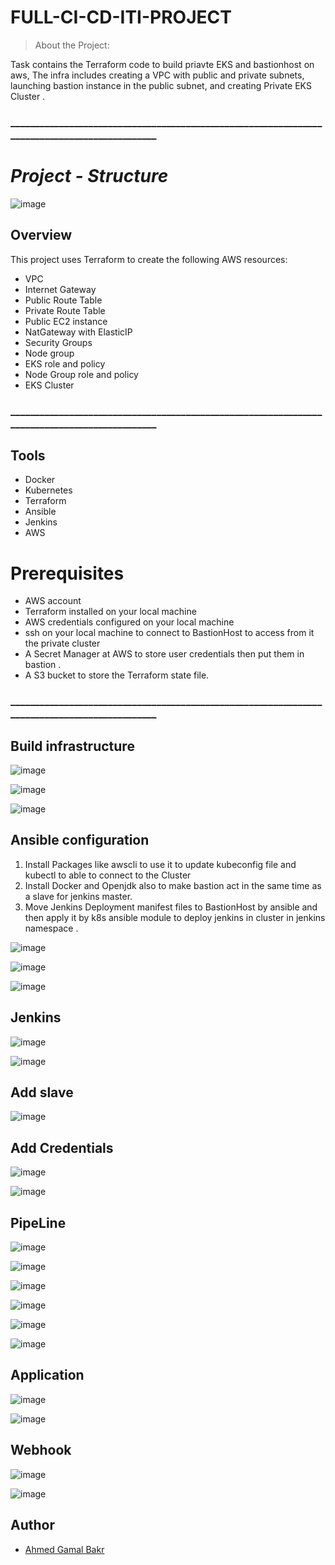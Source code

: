 # FULL-CI-CD-ITI-PROJECT
> About the Project:

Task contains the Terraform code to build priavte EKS and bastionhost on aws, The infra includes creating a VPC with public and private subnets, launching bastion instance in the public subnet, and creating Private EKS Cluster .

###                    ______________________________________________________________________________________________

# *Project - Structure*

![image](https://github.com/ahmedgamalbakr/Infra/assets/106693415/1ad1487e-8ad8-4d18-9ee1-07d80e1c0420)

## Overview

This project uses Terraform to create the following AWS resources:

- VPC
- Internet Gateway
- Public Route Table
- Private Route Table
- Public EC2 instance
- NatGateway with ElasticIP 
- Security Groups 
- Node group
- EKS role and policy 
- Node Group role and policy 
- EKS Cluster



###                ______________________________________________________________________________________________

## Tools
* Docker
* Kubernetes
* Terraform
* Ansible
* Jenkins
* AWS


# Prerequisites 

- AWS account
- Terraform installed on your local machine
- AWS credentials configured on your local machine
- ssh on your local machine to connect to BastionHost to access from it the private cluster
- A Secret Manager at AWS to store user credentials then put them in bastion .
- A S3 bucket to store the Terraform state file. 

###                    ______________________________________________________________________________________________


## Build infrastructure

![image](https://github.com/ahmedgamalbakr/Infra/assets/106693415/66b8e788-c113-4f94-8c04-45e81b8c8e87)

![image](https://github.com/ahmedgamalbakr/Infra/assets/106693415/97740041-dce1-42c9-b030-9c2dbeeb8c3d)

![image](https://github.com/ahmedgamalbakr/Infra/assets/106693415/fa6cfd94-c42f-43f0-a711-eef8d7c8b523)


## Ansible configuration
 
 1. Install Packages like awscli to use it to update kubeconfig file and kubectl to able to connect to the Cluster
 2. Install Docker and Openjdk also to make bastion act in the same time as a slave for jenkins master.
 3. Move Jenkins Deployment manifest files to BastionHost by ansible and then apply it by k8s ansible module to deploy jenkins in cluster in jenkins namespace .
 


![image](https://github.com/ahmedgamalbakr/Infra/assets/106693415/ff1dff73-d586-4bbf-b8ce-423a8ea9e11f)

![image](https://github.com/ahmedgamalbakr/Infra/assets/106693415/87a7ecb8-646e-4723-864b-390747ef5dd8)

![image](https://github.com/ahmedgamalbakr/Infra/assets/106693415/bcf0e6a8-23c4-4972-a3b9-23517d0b7ef4)



## Jenkins 
![image](https://github.com/ahmedgamalbakr/newtest/assets/106693415/dea58c16-b761-4b02-bbf4-583d0c55920e)

![image](https://github.com/ahmedgamalbakr/newtest/assets/106693415/41003134-c634-4fdf-a293-bab9c64e1362)



## Add slave
![image](https://github.com/ahmedgamalbakr/newtest/assets/106693415/fe1fef20-1d4c-4299-a13d-3262f4c1d72a)



## Add Credentials
![image](https://github.com/ahmedgamalbakr/newtest/assets/106693415/d4240d8d-f923-4ffb-8610-a4063dfb2282)

![image](https://github.com/ahmedgamalbakr/newtest/assets/106693415/04643397-e2dc-41af-ba6b-6848c20a59a3)





## PipeLine
![image](https://github.com/ahmedgamalbakr/newtest/assets/106693415/f4591fbc-defe-423a-b3c7-7f2353627ea7)

![image](https://github.com/ahmedgamalbakr/newtest/assets/106693415/5ea69796-9bbc-44a7-9d85-8c3f45074926)

![image](https://github.com/ahmedgamalbakr/newtest/assets/106693415/2dda1227-3998-4729-a5e2-4f966c3547fc)

![image](https://github.com/ahmedgamalbakr/newtest/assets/106693415/9b91f038-2ca4-404c-bb81-5aa3ccf66fe7)

![image](https://github.com/ahmedgamalbakr/newtest/assets/106693415/b6eedd3f-6947-45c0-8f97-dfe8515fc5fd)

![image](https://github.com/ahmedgamalbakr/newtest/assets/106693415/61201c08-d54c-47d3-befc-72dbb8e2ed18)




## Application
![image](https://github.com/ahmedgamalbakr/newtest/assets/106693415/a9b7bf50-ae2b-4149-ba50-f78a7542a0af)

![image](https://github.com/ahmedgamalbakr/newtest/assets/106693415/acf738e2-fca6-4420-94d2-d18e9f20038c)


## Webhook

![image](https://github.com/ahmedgamalbakr/newtest/assets/106693415/9dda762a-8ea1-4495-ad79-a091411d2881)

![image](https://github.com/ahmedgamalbakr/newtest/assets/106693415/d47f0bfb-6cb9-42c1-b3b7-ed255bf8e9df)



## Author

- [Ahmed Gamal Bakr ](https://www.linkedin.com/in/ahmed-gamal-509218149/)








